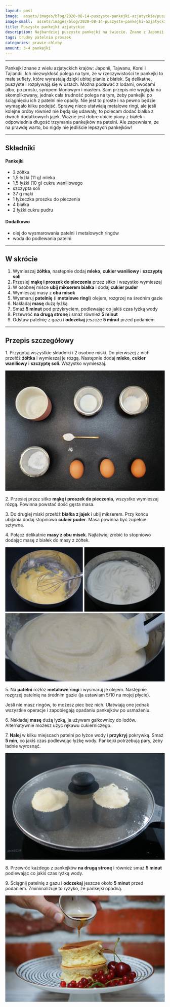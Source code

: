 ```yaml
---
layout: post
image:  assets/images/blog/2020-08-14-puszyste-pankejki-azjatyckie/puszyste-pankejki-azjatyckie.jpg
image-small:  assets/images/blog/2020-08-14-puszyste-pankejki-azjatyckie/puszyste-pankejki-azjatyckie-small.jpg
title: Puszyste pankejki azjatyckie
description: Najbardziej puszyste pankejki na świecie. Znane z Japonii i krajów azjatyckich. Delikatne, sufletowe, rozpływają się w ustach. Puszyste dzięki dużej ilości ubitych białek.
tags: trudny patelnia proszek
categories: prawie-chleby
amount: 3-4 pankejki
---
```


-----

Pankejki znane z wielu azjatyckich krajów: Japonii, Tajwanu, Korei i Tajlandii. Ich niezwykłość polega na tym, że w rzeczywistości te pankejki to małe suflety, które wyrastają dzięki ubitej pianie z białek. Są delikatne, puszyste i rozpływają się w ustach. Można podawać z lodami, owocami albo, po prostu, syropem klonowym i masłem. Sam przepis nie wygląda na skomplikowany, jednak cała trudność polega na tym, żeby pankejki po ściągnięciu ich z patelni nie opadły. Nie jest to proste i na pewno będzie wymagało kilku podejść. Sprawę nieco ułatwiają metalowe ringi, ale jeśli kolejne próby również nie będą się udawały, to polecam dodać białka z dwóch dodatkowych jajek. Ważne jest dobre ubicie piany z białek i odpowiednia długość trzymania pankejków na patelni. Ale zapewniam, że na prawdę warto, bo nigdy nie jedliście lepszych pankejków!

-----

## Składniki

#### Pankejki

* 3 żółtka
* 1,5 łyżki (11 g) mleka
* 1,5 łyżki (10 g) cukru waniliowego
* szczypta soli
* 37 g mąki
* 1 łyżeczka proszku do pieczenia
* 4 białka
* 2 łyżki cukru pudru

#### Dodatkowo

* olej do wysmarowania patelni i metalowych ringów
* woda do podlewania patelni

-----

## W skrócie

1. Wymieszaj **żółtka**, następnie dodaj **mleko**, **cukier waniliowy** i **szczyptę soli**
2. Przesiej **mąkę i proszek do pieczenia** przez sitko i wszystko wymieszaj
3. W osobnej misce **ubij mikserem białka** i dodaj **cukier puder**
4. Wymieszaj masy z **obu misek**
5. Wysmaruj **patelnię** (i **metalowe ringi**) olejem, rozgrzej na średnim gazie
6. Nakładaj **masę** dużą łyżką
7. Smaż **5 minut** pod przykryciem, podlewając co jakiś czas łyżką wody
8. Przewróć **na drugą stronę** i smaż również **5 minut**
9. Odstaw patelnię z gazu i **odczekaj** jeszcze **5 minut** przed podaniem

-----

## Przepis szczegółowy

1\. Przygotuj wszystkie składniki i 2 osobne miski. Do pierwszej z nich przełóż **żółtka** i wymieszaj je rózgą. Następnie dodaj **mleko**, **cukier waniliowy** i **szczyptę soli**. Wszystko wymieszaj.

![Puszyste pankejki azjatyckie - składniki](/assets/images/blog/2020-08-14-puszyste-pankejki-azjatyckie/puszyste-pankejki-azjatyckie-skladniki.jpg)

2\. Przesiej przez sitko **mąkę i proszek do pieczenia**, wszystko wymieszaj rózgą. Powinna powstać dość gęsta masa.

3\. Do drugiej miski przełóż **białka z jajek** i ubij mikserem. Przy końcu ubijania dodaj stopniowo **cukier puder**. Masa powinna być zupełnie sztywna.

4\. Połącz delikatnie **masy z obu misek**. Najłatwiej zrobić to stopniowo dodając masę z białek do masy z żółtek.

![Puszyste pankejki azjatyckie - mieszanie](/assets/images/blog/2020-08-14-puszyste-pankejki-azjatyckie/puszyste-pankejki-azjatyckie-mieszanie.jpg)

5\. Na **patelni** rozłóż **metalowe ringi** i wysmaruj je olejem. Następnie rozgrzej patelnię na średnim gazie (ja ustawiam 5/10 na mojej płycie).

Jeśli nie masz ringów, to możesz piec bez nich. Ułatwiają one jednak wszystkie operacje i zapobiegają opadaniu pankejków po usmażeniu.

6\. Nakładaj **masę** dużą łyżką, ja używam gałkownicy do lodów. Alternatywnie możesz użyć rękawu cukierniczego.

7\. **Nalej** w kilku miejscach patelni po łyżce wody i **przykryj** pokrywką. Smaż **5 min**, co jakiś czas podlewając łyżkę wody. Pankejki potrzebują pary, żeby ładnie wyrosnąć.

![Puszyste pankejki azjatyckie - smażenie](/assets/images/blog/2020-08-14-puszyste-pankejki-azjatyckie/puszyste-pankejki-azjatyckie-smazenie.jpg)

8\. Przewróć każdego z pankejków **na drugą stronę** i również smaż **5 minut** podlewając co jakiś czas łyżką wody.

9\. Ściągnij patelnię z gazu i **odczekaj** jeszcze około **5 minut** przed podaniem. Zminimalizuje to ryzyko, że pankejki opadną.

![Puszyste pankejki azjatyckie](/assets/images/blog/2020-08-14-puszyste-pankejki-azjatyckie/puszyste-pankejki-azjatyckie-gotowe.jpg)
